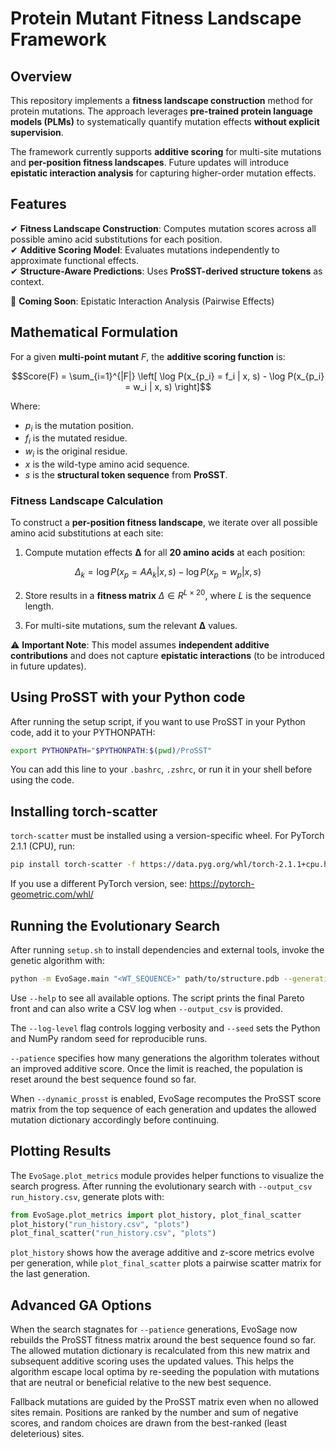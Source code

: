 # **Protein Mutant Fitness Landscape Framework**

## **Overview**

This repository implements a **fitness landscape construction** method for protein mutations. The approach leverages **pre-trained protein language models (PLMs)** to systematically quantify mutation effects **without explicit supervision**.

The framework currently supports **additive scoring** for multi-site mutations and **per-position fitness landscapes**. Future updates will introduce **epistatic interaction analysis** for capturing higher-order mutation effects.



## **Features**

✔ **Fitness Landscape Construction**: Computes mutation scores across all possible amino acid substitutions for each position.  
✔ **Additive Scoring Model**: Evaluates mutations independently to approximate functional effects.  
✔ **Structure-Aware Predictions**: Uses **ProSST-derived structure tokens** as context.  

🚀 **Coming Soon**: Epistatic Interaction Analysis (Pairwise Effects)



## **Mathematical Formulation**


For a given **multi-point mutant** $F$, the **additive scoring function** is:

```math
Score(F) = \sum_{i=1}^{|F|} \left[ \log P(x_{p_i} = f_i | x, s) - \log P(x_{p_i} = w_i | x, s) \right]
```

Where:
- $p_i$ is the mutation position.
- $f_i$ is the mutated residue.
- $w_i$ is the original residue.
- $x$ is the wild-type amino acid sequence.
- $s$ is the **structural token sequence** from **ProSST**.

### **Fitness Landscape Calculation**
To construct a **per-position fitness landscape**, we iterate over all possible amino acid substitutions at each site:

1. Compute mutation effects **Δ** for all **20 amino acids** at each position:
   
```math   
Δ_k = \log P(x_{p} = AA_k | x, s) - \log P(x_{p} = w_p | x, s)
```   

2. Store results in a **fitness matrix** $Δ \in R^{L×20}$, where $L$ is the sequence length.


3. For multi-site mutations, sum the relevant **Δ** values.

⚠️ **Important Note**: This model assumes **independent additive contributions** and does not capture **epistatic interactions** (to be introduced in future updates).


## Using ProSST with your Python code

After running the setup script, if you want to use ProSST in your Python code, add it to your PYTHONPATH:

```bash
export PYTHONPATH="$PYTHONPATH:$(pwd)/ProSST"
```

You can add this line to your `.bashrc`, `.zshrc`, or run it in your shell before using the code.


## Installing torch-scatter

`torch-scatter` must be installed using a version-specific wheel. For PyTorch 2.1.1 (CPU), run:

```bash
pip install torch-scatter -f https://data.pyg.org/whl/torch-2.1.1+cpu.html
```

If you use a different PyTorch version, see: https://pytorch-geometric.com/whl/

## Running the Evolutionary Search

After running `setup.sh` to install dependencies and external tools, invoke the
genetic algorithm with:

```bash
python -m EvoSage.main "<WT_SEQUENCE>" path/to/structure.pdb --generations 50
```

Use `--help` to see all available options. The script prints the final Pareto
front and can also write a CSV log when `--output_csv` is provided.

The `--log-level` flag controls logging verbosity and `--seed` sets the
Python and NumPy random seed for reproducible runs.

`--patience` specifies how many generations the algorithm tolerates without an
improved additive score. Once the limit is reached, the population is reset
around the best sequence found so far.

When `--dynamic_prosst` is enabled, EvoSage recomputes the ProSST score matrix
from the top sequence of each generation and updates the allowed mutation
dictionary accordingly before continuing.

## Plotting Results

The `EvoSage.plot_metrics` module provides helper functions to visualize the search progress. After running the evolutionary search with `--output_csv run_history.csv`, generate plots with:

```python
from EvoSage.plot_metrics import plot_history, plot_final_scatter
plot_history("run_history.csv", "plots")
plot_final_scatter("run_history.csv", "plots")
```

`plot_history` shows how the average additive and z-score metrics evolve per generation, while `plot_final_scatter` plots a pairwise scatter matrix for the last generation.

## Advanced GA Options

When the search stagnates for `--patience` generations, EvoSage now rebuilds the
ProSST fitness matrix around the best sequence found so far. The allowed mutation
dictionary is recalculated from this new matrix and subsequent additive scoring
uses the updated values. This helps the algorithm escape local optima by
re-seeding the population with mutations that are neutral or beneficial relative
to the new best sequence.

Fallback mutations are guided by the ProSST matrix even when no allowed sites remain. Positions are ranked by the number and sum of negative scores, and random choices are drawn from the best-ranked (least deleterious) sites.
